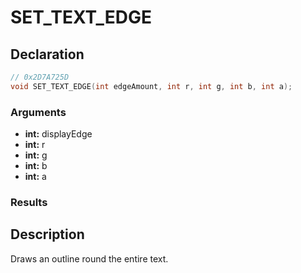 # SET_TEXT_EDGE

## Declaration
```cpp
// 0x2D7A725D
void SET_TEXT_EDGE(int edgeAmount, int r, int g, int b, int a);
```

### Arguments
- **int:** displayEdge
- **int:** r
- **int:** g
- **int:** b
- **int:** a

### Results

## Description
Draws an outline round the entire text.